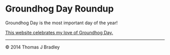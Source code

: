 # Groundhog Day Roundup

Groundhog Day is the most important day of the year!

[This website celebrates my love of Groundhog Day.](http://groundhogdayroundup.ca)

---

© 2014 Thomas J Bradley
